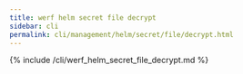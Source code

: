 ```yaml
---
title: werf helm secret file decrypt
sidebar: cli
permalink: cli/management/helm/secret/file/decrypt.html
---
```


{% include /cli/werf_helm_secret_file_decrypt.md %}
